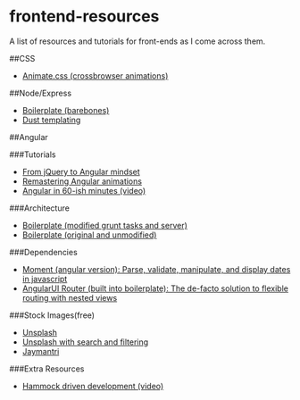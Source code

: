 frontend-resources
==================

A list of resources and tutorials for front-ends as I come across them. 

##CSS 
- [Animate.css (crossbrowser animations)](http://daneden.github.io/animate.css/)

##Node/Express

- [Boilerplate (barebones)](https://github.com/JonathanZWhite/node-boilerplate)
- [Dust templating](https://github.com/linkedin/dustjs/wiki/Dust-Tutorial)

##Angular

###Tutorials
- [From jQuery to Angular mindset](http://stackoverflow.com/questions/14994391/how-do-i-think-in-angularjs-if-i-have-a-jquery-background)
- [Remastering Angular animations](http://www.yearofmoo.com/2013/08/remastered-animation-in-angularjs-1-2.html)
- [Angular in 60-ish minutes (video)](https://www.youtube.com/watch?v=i9MHigUZKEM)

###Architecture
- [Boilerplate (modified grunt tasks and server)](https://github.com/JonathanZWhite/ngbp-modified/)
- [Boilerplate (original and unmodified)](https://github.com/ngbp/ngbp)

###Dependencies

- [Moment (angular version): Parse, validate, manipulate, and display dates in javascript](https://github.com/urish/angular-moment)
- [AngularUI Router (built into boilerplate): The de-facto solution to flexible routing with nested views](https://github.com/angular-ui/ui-router)

###Stock Images(free)

- [Unsplash](http://unsplash.com/)
- [Unsplash with search and filtering](http://www.arthurweill.fr/Unsplash/en)
- [Jaymantri](http://jaymantri.com)

###Extra Resources
- [Hammock driven development (video)](https://www.youtube.com/watch?v=f84n5oFoZBc)
